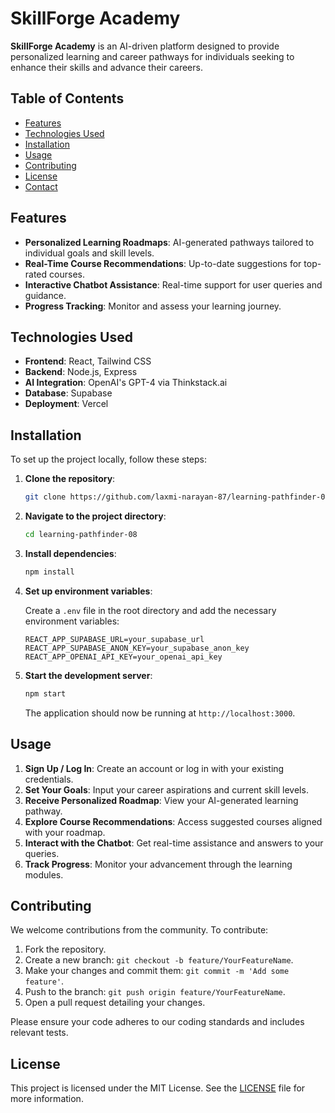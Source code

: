 
# SkillForge Academy

**SkillForge Academy** is an AI-driven platform designed to provide personalized learning and career pathways for individuals seeking to enhance their skills and advance their careers.

## Table of Contents

- [Features](#features)
- [Technologies Used](#technologies-used)
- [Installation](#installation)
- [Usage](#usage)
- [Contributing](#contributing)
- [License](#license)
- [Contact](#contact)

## Features

- **Personalized Learning Roadmaps**: AI-generated pathways tailored to individual goals and skill levels.
- **Real-Time Course Recommendations**: Up-to-date suggestions for top-rated courses.
- **Interactive Chatbot Assistance**: Real-time support for user queries and guidance.
- **Progress Tracking**: Monitor and assess your learning journey.

## Technologies Used

- **Frontend**: React, Tailwind CSS
- **Backend**: Node.js, Express
- **AI Integration**: OpenAI's GPT-4 via Thinkstack.ai
- **Database**: Supabase
- **Deployment**: Vercel

## Installation

To set up the project locally, follow these steps:

1. **Clone the repository**:

   ```bash
   git clone https://github.com/laxmi-narayan-87/learning-pathfinder-08.git
   ```

2. **Navigate to the project directory**:

   ```bash
   cd learning-pathfinder-08
   ```

3. **Install dependencies**:

   ```bash
   npm install
   ```

4. **Set up environment variables**:

   Create a `.env` file in the root directory and add the necessary environment variables:

   ```env
   REACT_APP_SUPABASE_URL=your_supabase_url
   REACT_APP_SUPABASE_ANON_KEY=your_supabase_anon_key
   REACT_APP_OPENAI_API_KEY=your_openai_api_key
   ```

5. **Start the development server**:

   ```bash
   npm start
   ```

   The application should now be running at `http://localhost:3000`.

## Usage

1. **Sign Up / Log In**: Create an account or log in with your existing credentials.
2. **Set Your Goals**: Input your career aspirations and current skill levels.
3. **Receive Personalized Roadmap**: View your AI-generated learning pathway.
4. **Explore Course Recommendations**: Access suggested courses aligned with your roadmap.
5. **Interact with the Chatbot**: Get real-time assistance and answers to your queries.
6. **Track Progress**: Monitor your advancement through the learning modules.

## Contributing

We welcome contributions from the community. To contribute:

1. Fork the repository.
2. Create a new branch: `git checkout -b feature/YourFeatureName`.
3. Make your changes and commit them: `git commit -m 'Add some feature'`.
4. Push to the branch: `git push origin feature/YourFeatureName`.
5. Open a pull request detailing your changes.

Please ensure your code adheres to our coding standards and includes relevant tests.

## License

This project is licensed under the MIT License. See the [LICENSE](LICENSE) file for more information.









